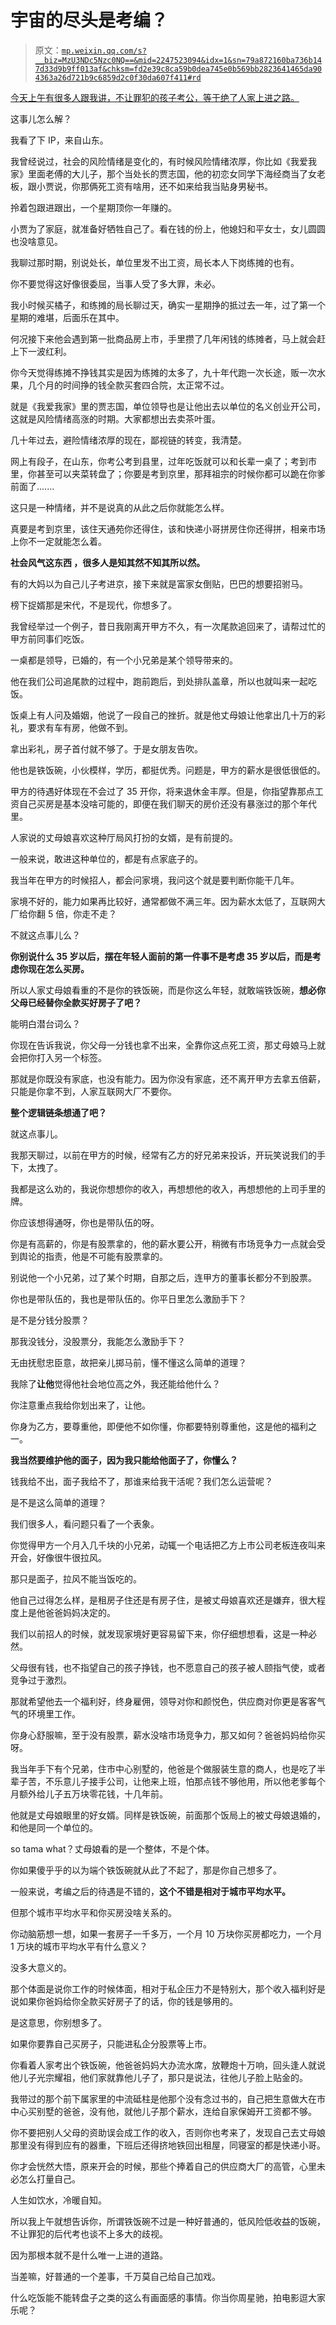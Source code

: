 # 宇宙的尽头是考编？

> 原文：[`mp.weixin.qq.com/s?__biz=MzU3NDc5Nzc0NQ==&mid=2247523094&idx=1&sn=79a872160ba736b147d33d9b9ff013af&chksm=fd2e39c8ca59b0dea745e0b569bb2823641465da904363a26d721b9c6859d2c0f30da607f411#rd`](http://mp.weixin.qq.com/s?__biz=MzU3NDc5Nzc0NQ==&mid=2247523094&idx=1&sn=79a872160ba736b147d33d9b9ff013af&chksm=fd2e39c8ca59b0dea745e0b569bb2823641465da904363a26d721b9c6859d2c0f30da607f411#rd)

[今天上午有很多人跟我讲，不让罪犯的孩子考公，等于绝了人家上进之路。](http://mp.weixin.qq.com/s?__biz=MzU0MjYwNDU2Mw==&mid=2247510036&idx=1&sn=79471983659da7793782b6043d2ca927&chksm=fb1ac468cc6d4d7e252e13b6048c7ddb4ee5ea9e10aa2782b0cc89be89c4311700cc16710548&scene=21#wechat_redirect) 

这事儿怎么解？

我看了下 IP，来自山东。

我曾经说过，社会的风险情绪是变化的，有时候风险情绪浓厚，你比如《我爱我家》里面老傅的大儿子，那个当处长的贾志国，他的初恋女同学下海经商当了女老板，跟小贾说，你那俩死工资有啥用，还不如来给我当贴身男秘书。

拎着包跟进跟出，一个星期顶你一年赚的。

小贾为了家庭，就准备好牺牲自己了。看在钱的份上，他媳妇和平女士，女儿圆圆也没啥意见。

我聊过那时期，别说处长，单位里发不出工资，局长本人下岗练摊的也有。

你不要觉得这好像很委屈，当事人受了多大罪，未必。

我小时候买橘子，和练摊的局长聊过天，确实一星期挣的抵过去一年，过了第一个星期的难堪，后面乐在其中。

何况接下来他会遇到第一批商品房上市，手里攒了几年闲钱的练摊者，马上就会赶上下一波红利。

你今天觉得练摊不挣钱其实是因为练摊的太多了，九十年代跑一次长途，贩一次水果，几个月的时间挣的钱全款买套四合院，太正常不过。

就是《我爱我家》里的贾志国，单位领导也是让他出去以单位的名义创业开公司，这就是风险情绪高涨的时期。大家都想出去卖茶叶蛋。

几十年过去，避险情绪浓厚的现在，鄙视链的转变，我清楚。

网上有段子，在山东，你考公考到县里，过年吃饭就可以和长辈一桌了；考到市里，你甚至可以夹菜转盘了；你要是考到京里，那拜祖宗的时候你都可以跪在你爹前面了.......

这只是一种情绪，并不是说真的从此之后你就能怎么样。

真要是考到京里，该住天通苑你还得住，该和快递小哥拼房住你还得拼，相亲市场上你不一定就能怎么着。

**社会风气这东西 ，很多人是知其然不知其所以然。** 

有的大妈以为自己儿子考进京，接下来就是富家女倒贴，巴巴的想要招驸马。

榜下捉婿那是宋代，不是现代，你想多了。

我曾经举过一个例子，昔日我刚离开甲方不久，有一次尾款追回来了，请帮过忙的甲方前同事们吃饭。

一桌都是领导，已婚的，有一个小兄弟是某个领导带来的。

他在我们公司追尾款的过程中，跑前跑后，到处排队盖章，所以也就叫来一起吃饭。

饭桌上有人问及婚姻，他说了一段自己的挫折。就是他丈母娘让他拿出几十万的彩礼，要求有车有房，他做不到。

拿出彩礼，房子首付就不够了。于是女朋友告吹。

他也是铁饭碗，小伙模样，学历，都挺优秀。问题是，甲方的薪水是很低很低的。

甲方的待遇好体现在不会过了 35 开你，将来退休金丰厚。但是，你指望靠那点工资自己买房是基本没啥可能的，即便在我们聊天的房价还没有暴涨过的那个年代里。

人家说的丈母娘喜欢这种厅局风打扮的女婿，是有前提的。

一般来说，敢进这种单位的，都是有点家底子的。

我当年在甲方的时候招人，都会问家境，我问这个就是要判断你能干几年。

家境不好的，能力如果再比较好，通常都做不满三年。因为薪水太低了，互联网大厂给你翻 5 倍，你走不走？

不就这点事儿么？

**你别说什么 35 岁以后，摆在年轻人面前的第一件事不是考虑 35 岁以后，而是考虑你现在怎么买房。** 

所以人家丈母娘看重的不是你的铁饭碗，而是你这么年轻，就敢端铁饭碗，**想必你父母已经替你全款买好房子了吧？**

能明白潜台词么？

你现在告诉我说，你父母一分钱也拿不出来，全靠你这点死工资，那丈母娘马上就会把你打入另一个标签。

那就是你既没有家底，也没有能力。因为你没有家底，还不离开甲方去拿五倍薪，只能是你拿不到，人家互联网大厂不要你。

**整个逻辑链条想通了吧？** 

就这点事儿。

我那天聊过，以前在甲方的时候，经常有乙方的好兄弟来投诉，开玩笑说我们的手下，太拽了。

我都是这么劝的，我说你想想你的收入，再想想他的收入，再想想他的上司手里的牌。

你应该想得通呀，你也是带队伍的呀。

你是有高薪的，你是有股票拿的，他的薪水要公开，稍微有市场竞争力一点就会受到舆论的指责，他是不可能有股票拿的。

别说他一个小兄弟，过了某个时期，自那之后，连甲方的董事长都分不到股票。

你也是带队伍的，我也是带队伍的。你平日里怎么激励手下？

是不是分钱分股票？

那我没钱分，没股票分，我能怎么激励手下？

无由抚慰忠臣意，故把亲儿掷马前，懂不懂这么简单的道理？

我除了**让他**觉得他社会地位高之外，我还能给他什么？

你注意重点我给你划出来了，让他。

你身为乙方，要尊重他，即便他不如你懂，你都要特别尊重他，这是他的福利之一。

**我当然要维护他的面子，因为我只能给他面子了，你懂么？** 

钱我给不出，面子我给不了，那谁来给我干活呢？我们怎么运营呢？

是不是这么简单的道理？

我们很多人，看问题只看了一个表象。

你觉得甲方一个月入几千块的小兄弟，动辄一个电话把乙方上市公司老板连夜叫来开会，好像很牛很拉风。

那只是面子，拉风不能当饭吃的。

他自己过得怎么样，是租房子住还是有房子住，是被丈母娘喜欢还是嫌弃，很大程度上是他爸爸妈妈决定的。

我们以前招人的时候，就发现家境好更容易留下来，你仔细想想看，这是一种必然。

父母很有钱，也不指望自己的孩子挣钱，也不愿意自己的孩子被人颐指气使，或者竞争过于激烈。

那就希望他去一个福利好，终身雇佣，领导对你和颜悦色，供应商对你更是客客气气的环境里工作。

你身心舒服嘛，至于没有股票，薪水没啥市场竞争力，那又如何？爸爸妈妈给你买呀。

我当年手下有个兄弟，住市中心别墅的，他爸是个做服装生意的商人，也是吃了半辈子苦，不乐意儿子接手公司，让他来上班，怕那点钱不够他用，所以他老爹每个月额外给儿子五万块零花钱，十几年前。

他就是丈母娘眼里的好女婿。同样是铁饭碗，前面那个饭局上的被丈母娘退婚的，和他是同一个单位的。

so tama what？丈母娘看的是一个整体，不是个体。

你如果傻乎乎的以为端个铁饭碗就从此了不起了，那是你自己想多了。

一般来说，考编之后的待遇是不错的，**这个不错是相对于城市平均水平。**

但那个城市平均水平和你买房没啥关系的。

你动脑筋想一想，如果一套房子一千多万，一个月 10 万块你买房都吃力，一个月 1 万块的城市平均水平有什么意义？

没多大意义的。

那个体面是说你工作的时候体面，相对于私企压力不是特别大，那个收入福利好是说如果你爸妈给你全款买好房子了的话，你的钱是够用的。

是这意思，你别想多了。

如果你要靠自己买房子，只能进私企分股票等上市。

你看着人家考出个铁饭碗，他爸爸妈妈大办流水席，放鞭炮十万响，回头逢人就说他儿子光宗耀祖，他们家就靠他儿子了，那只是说法，往他儿子脸上贴金的。

我带过的那个前下属家里的中流砥柱是他那个没有念过书的，自己把生意做大在市中心买别墅的爸爸，没有他，就他儿子那个薪水，连给自家保姆开工资都不够。

你不要把别人父母的资助误会成工作的收入，否则你也考来了，发现自己去丈母娘那里没有得到应有的器重，下班后还得挤地铁回出租屋，同寝室的都是快递小哥。

你才会恍然大悟，原来开会的时候，那些个捧着自己的供应商大厂的高管，心里未必怎么打量自己。

人生如饮水，冷暖自知。

所以我上午就想告诉你，所谓铁饭碗不过是一种好普通的，低风险低收益的饭碗，不让罪犯的后代考也谈不上多大的歧视。

因为那根本就不是什么唯一上进的道路。

当差嘛，好普通的一个差事，千万莫自己给自己加戏。

什么吃饭能不能转盘子之类的这么有画面感的事情。你当你周星驰，拍电影逗大家乐呢？